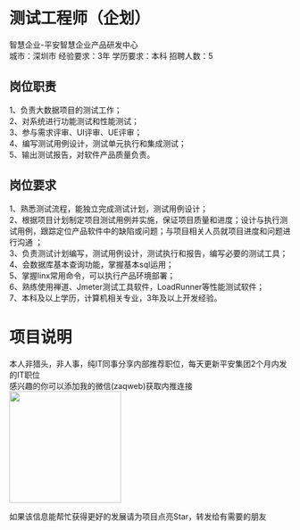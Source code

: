 # 测试工程师（企划）
智慧企业-平安智慧企业产品研发中心  
城市：深圳市 经验要求：3年 学历要求：本科  招聘人数：5

## 岗位职责
1、负责大数据项目的测试工作；   
2、对系统进行功能测试和性能测试；    
3、参与需求评审、UI评审、UE评审；   
4、编写测试用例设计，测试单元执行和集成测试；   
5、输出测试报告，对软件产品质量负责。

## 岗位要求
1、熟悉测试流程，能独立完成测试计划，测试用例设计；   
2、根据项目计划制定项目测试用例并实施，保证项目质量和进度；设计与执行测试用例，跟踪定位产品软件中的缺陷或问题；与项目相关人员就项目进度和问题进行沟通 ；    
3、负责测试计划编写，测试用例设计，测试执行和报告，编写必要的测试工具；   
4、会数据库基本查询功能，掌握基本sql运用；   
5、掌握linx常用命令，可以执行产品环境部署；   
6、熟练使用禅道、Jmeter测试工具软件，LoadRunner等性能测试软件；   
7、本科及以上学历，计算机相关专业，3年及以上开发经验。

# 项目说明

本人非猎头，非人事，纯IT同事分享内部推荐职位，每天更新平安集团2个月内发的IT职位  
感兴趣的你可以添加我的微信(zaqweb)获取内推连接  
<img src="https://github.com/zaqweb/PA-IT-JOBS/blob/master/WechatICode.jpeg"  height="200" width="200">

如果该信息能帮忙获得更好的发展请为项目点亮Star，转发给有需要的朋友




